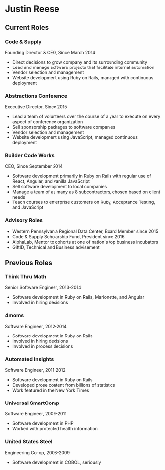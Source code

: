 # Justin Reese

## Current Roles

### Code & Supply
Founding Director & CEO, Since March 2014

- Direct decisions to grow company and its surrounding community
- Lead and manage software projects that facilitate internal automation
- Vendor selection and management
- Website development using Ruby on Rails, managed with continuous deployment

### Abstractions Conference
Executive Director, Since 2015

- Lead a team of volunteers over the course of a year to execute on every aspect of conference organization
- Sell sponsorship packages to software companies
- Vendor selection and management
- Website development using JavaScript, managed continuous deployment

### Builder Code Works
CEO, Since September 2014

- Software development primarily in Ruby on Rails with regular use of React, Angular, and vanilla JavaScript
- Sell software development to local companies
- Manage a team of as many as 8 subcontractors, chosen based on client needs
- Teach courses to enterprise customers on Ruby, Acceptance Testing, and JavaScript

### Advisory Roles
- Western Pennsylvania Regional Data Center, Board Member since 2015
- Code & Supply Scholarship Fund, President since 2016
- AlphaLab, Mentor to cohorts at one of nation's top business incubators
- GiftID, Technical and Business advisement

## Previous Roles

### Think Thru Math
Senior Software Engineer, 2013-2014
- Software development in Ruby on Rails, Marionette, and Angular
- Involved in hiring decisions

### 4moms
Software Engineer, 2012-2014
- Software development in Ruby on Rails
- Involved in hiring decisions
- Involved in process decisions

### Automated Insights
Software Engineer, 2011-2012
- Software development in Ruby on Rails
- Developed prose content from billions of statistics
- Work featured in the New York Times

### Universal SmartComp
Software Engineer, 2009-2011
- Software development in PHP
- Worked with protected health information

### United States Steel
Engineering Co-op, 2008-2009
- Software development in COBOL, seriously
